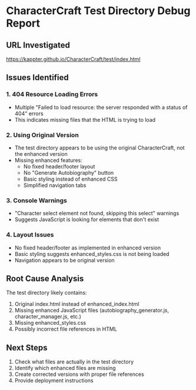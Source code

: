# CharacterCraft Test Directory Debug Report

## URL Investigated
https://kappter.github.io/CharacterCraft/test/index.html

## Issues Identified

### 1. 404 Resource Loading Errors
- Multiple "Failed to load resource: the server responded with a status of 404" errors
- This indicates missing files that the HTML is trying to load

### 2. Using Original Version
- The test directory appears to be using the original CharacterCraft, not the enhanced version
- Missing enhanced features:
  - No fixed header/footer layout
  - No "Generate Autobiography" button
  - Basic styling instead of enhanced CSS
  - Simplified navigation tabs

### 3. Console Warnings
- "Character select element not found, skipping this select" warnings
- Suggests JavaScript is looking for elements that don't exist

### 4. Layout Issues
- No fixed header/footer as implemented in enhanced version
- Basic styling suggests enhanced_styles.css is not being loaded
- Navigation appears to be original version

## Root Cause Analysis
The test directory likely contains:
1. Original index.html instead of enhanced_index.html
2. Missing enhanced JavaScript files (autobiography_generator.js, character_manager.js, etc.)
3. Missing enhanced_styles.css
4. Possibly incorrect file references in HTML

## Next Steps
1. Check what files are actually in the test directory
2. Identify which enhanced files are missing
3. Create corrected versions with proper file references
4. Provide deployment instructions

